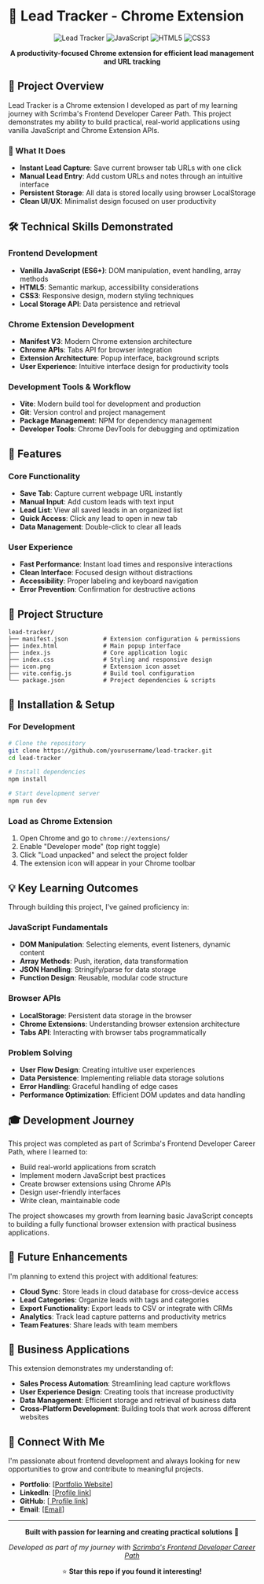 # 🎯 Lead Tracker - Chrome Extension

<div align="center">

![Lead Tracker](https://img.shields.io/badge/Chrome-Extension-4285F4?style=for-the-badge&logo=google-chrome&logoColor=white)
![JavaScript](https://img.shields.io/badge/JavaScript-ES6+-F7DF1E?style=for-the-badge&logo=javascript&logoColor=black)
![HTML5](https://img.shields.io/badge/HTML5-E34F26?style=for-the-badge&logo=html5&logoColor=white)
![CSS3](https://img.shields.io/badge/CSS3-1572B6?style=for-the-badge&logo=css3&logoColor=white)

**A productivity-focused Chrome extension for efficient lead management and URL tracking**

</div>

## 🚀 Project Overview

Lead Tracker is a Chrome extension I developed as part of my learning journey with Scrimba's Frontend Developer Career Path. This project demonstrates my ability to build practical, real-world applications using vanilla JavaScript and Chrome Extension APIs.

### 🎯 What It Does

- **Instant Lead Capture**: Save current browser tab URLs with one click
- **Manual Lead Entry**: Add custom URLs and notes through an intuitive interface
- **Persistent Storage**: All data is stored locally using browser LocalStorage
- **Clean UI/UX**: Minimalist design focused on user productivity

## 🛠️ Technical Skills Demonstrated

### Frontend Development

- **Vanilla JavaScript (ES6+)**: DOM manipulation, event handling, array methods
- **HTML5**: Semantic markup, accessibility considerations
- **CSS3**: Responsive design, modern styling techniques
- **Local Storage API**: Data persistence and retrieval

### Chrome Extension Development

- **Manifest V3**: Modern Chrome extension architecture
- **Chrome APIs**: Tabs API for browser integration
- **Extension Architecture**: Popup interface, background scripts
- **User Experience**: Intuitive interface design for productivity tools

### Development Tools & Workflow

- **Vite**: Modern build tool for development and production
- **Git**: Version control and project management
- **Package Management**: NPM for dependency management
- **Developer Tools**: Chrome DevTools for debugging and optimization

## 🎨 Features

### Core Functionality

- **Save Tab**: Capture current webpage URL instantly
- **Manual Input**: Add custom leads with text input
- **Lead List**: View all saved leads in an organized list
- **Quick Access**: Click any lead to open in new tab
- **Data Management**: Double-click to clear all leads

### User Experience

- **Fast Performance**: Instant load times and responsive interactions
- **Clean Interface**: Focused design without distractions
- **Accessibility**: Proper labeling and keyboard navigation
- **Error Prevention**: Confirmation for destructive actions

## 📁 Project Structure

```
lead-tracker/
├── manifest.json          # Extension configuration & permissions
├── index.html             # Main popup interface
├── index.js               # Core application logic
├── index.css              # Styling and responsive design
├── icon.png               # Extension icon asset
├── vite.config.js         # Build tool configuration
└── package.json           # Project dependencies & scripts
```

## 🔧 Installation & Setup

### For Development

```bash
# Clone the repository
git clone https://github.com/yourusername/lead-tracker.git
cd lead-tracker

# Install dependencies
npm install

# Start development server
npm run dev
```

### Load as Chrome Extension

1. Open Chrome and go to `chrome://extensions/`
2. Enable "Developer mode" (top right toggle)
3. Click "Load unpacked" and select the project folder
4. The extension icon will appear in your Chrome toolbar

## 💡 Key Learning Outcomes

Through building this project, I've gained proficiency in:

### JavaScript Fundamentals

- **DOM Manipulation**: Selecting elements, event listeners, dynamic content
- **Array Methods**: Push, iteration, data transformation
- **JSON Handling**: Stringify/parse for data storage
- **Function Design**: Reusable, modular code structure

### Browser APIs

- **LocalStorage**: Persistent data storage in the browser
- **Chrome Extensions**: Understanding browser extension architecture
- **Tabs API**: Interacting with browser tabs programmatically

### Problem Solving

- **User Flow Design**: Creating intuitive user experiences
- **Data Persistence**: Implementing reliable data storage solutions
- **Error Handling**: Graceful handling of edge cases
- **Performance Optimization**: Efficient DOM updates and data handling

## 🎓 Development Journey

This project was completed as part of Scrimba's Frontend Developer Career Path, where I learned to:

- Build real-world applications from scratch
- Implement modern JavaScript best practices
- Create browser extensions using Chrome APIs
- Design user-friendly interfaces
- Write clean, maintainable code

The project showcases my growth from learning basic JavaScript concepts to building a fully functional browser extension with practical business applications.

## 🚀 Future Enhancements

I'm planning to extend this project with additional features:

- **Cloud Sync**: Store leads in cloud database for cross-device access
- **Lead Categories**: Organize leads with tags and categories
- **Export Functionality**: Export leads to CSV or integrate with CRMs
- **Analytics**: Track lead capture patterns and productivity metrics
- **Team Features**: Share leads with team members

## 💼 Business Applications

This extension demonstrates my understanding of:

- **Sales Process Automation**: Streamlining lead capture workflows
- **User Experience Design**: Creating tools that increase productivity
- **Data Management**: Efficient storage and retrieval of business data
- **Cross-Platform Development**: Building tools that work across different websites

## 🔗 Connect With Me

I'm passionate about frontend development and always looking for new opportunities to grow and contribute to meaningful projects.

- **Portfolio**: [[Portfolio Website](https://oceaniccodes.netlify.app/)]
- **LinkedIn**: [[Profile link](https://www.linkedin.com/in/illonaaddae)]
- **GitHub**: [[ Profile link](https://github.com/illonaaddae)]
- **Email**: [[Email](mailto:info@illonaaddae.com)]

---

<div align="center">

**Built with passion for learning and creating practical solutions** 💜

_Developed as part of my journey with [Scrimba's Frontend Developer Career Path](https://scrimba.com/fullstack-path-c0fullstack)_

⭐ **Star this repo if you found it interesting!**

</div>
